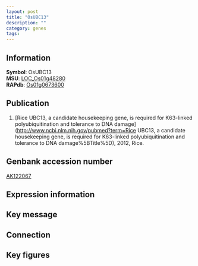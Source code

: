 ```yaml
---
layout: post
title: "OsUBC13"
description: ""
category: genes
tags: 
---
```


## Information
__Symbol__: OsUBC13  
__MSU__: [LOC_Os01g48280](http://rice.plantbiology.msu.edu/cgi-bin/ORF_infopage.cgi?orf=LOC_Os01g48280)  
__RAPdb__: [Os01g0673600](http://rapdb.dna.affrc.go.jp/viewer/gbrowse_details/irgsp1?name=Os01g0673600)  

## Publication
1. [Rice UBC13, a candidate housekeeping gene, is required for K63-linked polyubiquitination and tolerance to DNA damage](http://www.ncbi.nlm.nih.gov/pubmed?term=Rice UBC13, a candidate housekeeping gene, is required for K63-linked polyubiquitination and tolerance to DNA damage%5BTitle%5D), 2012, Rice.

## Genbank accession number
[AK122067](http://www.ncbi.nlm.nih.gov/nuccore/AK122067)  

## Expression information

## Key message

## Connection

## Key figures


